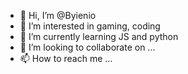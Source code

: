 - 👋 Hi, I’m @Byienio
- 👀 I’m interested in gaming, coding 
- 🌱 I’m currently learning JS and python
- 💞️ I’m looking to collaborate on ...
- 📫 How to reach me ...

<!---
Byienio/Byienio is a ✨ special ✨ repository because its `README.md` (this file) appears on your GitHub profile.
You can click the Preview link to take a look at your changes.
--->
